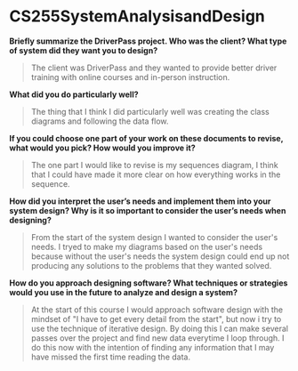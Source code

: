 # CS255SystemAnalysisandDesign

**Briefly summarize the DriverPass project. Who was the client? What type of system did they want you to design?**

> The client was DriverPass and they wanted to provide better driver training with online courses and in-person instruction.

**What did you do particularly well?**

> The thing that I think I did particularly well was creating the class diagrams and following the data flow.

**If you could choose one part of your work on these documents to revise, what would you pick? How would you improve it?**

> The one part I would like to revise is my sequences diagram, I think that I could have made it more clear on how everything works in the sequence.

**How did you interpret the user’s needs and implement them into your system design? Why is it so important to consider the user’s needs when designing?**

> From the start of the system design I wanted to consider the user's needs. I tryed to make my diagrams based on the user's needs because without the user's needs the system design could end up not producing any solutions to the problems that they wanted solved.

**How do you approach designing software? What techniques or strategies would you use in the future to analyze and design a system?**

> At the start of this course I would approach software design with the mindset of "I have to get every detail from the start", but now i try to use the technique of iterative design. By doing this I can make several passes over the project and find new data everytime I loop through. I do this now with the intention of finding any information that I may have missed the first time reading the data.
